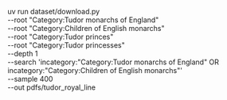 uv run dataset/download.py \
  --root "Category:Tudor monarchs of England" \
  --root "Category:Children of English monarchs" \
  --root "Category:Tudor princes" \
  --root "Category:Tudor princesses" \
  --depth 1 \
  --search 'incategory:"Category:Tudor monarchs of England" OR incategory:"Category:Children of English monarchs"' \
  --sample 400 \
  --out pdfs/tudor_royal_line
